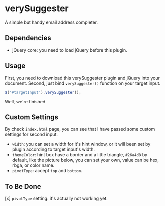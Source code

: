 # verySuggester
A simple but handy email address completer.

## Dependencies
- jQuery core: you need to load jQuery before this plugin.

## Usage
First, you need to download this verySuggester plugin and jQuery into your document.
Second, just bind `verySuggester()` function on your target input.
```javascript
$('#targetInput').verySuggester();
```
Well, we're finished.

## Custom Settings
By check `index.html` page, you can see that I have passed some custom settings for second input.

- `width`: you can set a width for it's hint window, or it will been set by plugin according to target input's width.
- `themeColor`: hint box have a border and a little triangle, `#26a4d8` by default, like the picture below, you can set your own, value can be hex, rbga, or color name.
- `pivotType`: accept `top` and `bottom`.

## To Be Done
[x] `pivotType` setting: it's actually not working yet.
